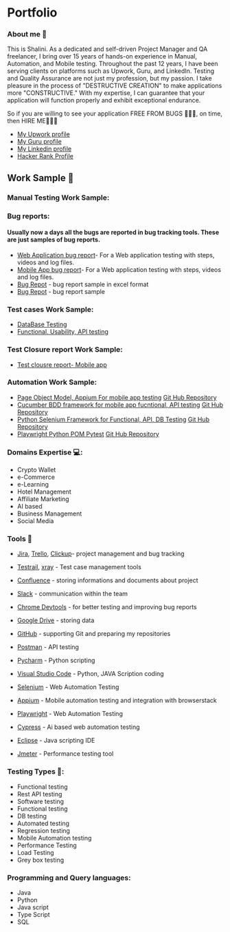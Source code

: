 # Portfolio

### About me :wave:
This is Shalini. As a dedicated and self-driven Project Manager and QA freelancer, I bring over 15 years of hands-on experience in Manual, Automation, and Mobile testing. Throughout the past 12 years, I have been serving clients on platforms such as Upwork, Guru, and LinkedIn. Testing and Quality Assurance are not just my profession, but my passion. I take pleasure in the process of "DESTRUCTIVE CREATION" to make applications more "CONSTRUCTIVE." With my expertise, I can guarantee that your application will function properly and exhibit exceptional endurance.

So if you are willing to see your application FREE FROM BUGS 🐛🐛🐛, on time, then HIRE ME🚀🚀🚀

* [My Upwork profile](https://www.upwork.com/fl/shalinigupta3)
* [My Guru profile](https://www.guru.com/freelancers/shalini-gupta)
* [My Linkedin profile](https://www.linkedin.com/in/shalini-gupta-3b790548/)
* [Hacker Rank Profile](https://www.hackerrank.com/profile/2011guptashalini)

## Work Sample 👷
### Manual Testing Work Sample: 
### Bug reports: 
#### Usually now a days all the bugs are reported in bug tracking tools. These are just samples of bug reports.
* [Web Application bug report](https://github.com/2011guptashalini/2011guptashalini/blob/main/Bug-report-Sample.png)- For a Web application testing with steps, videos and log files.
* [Mobile App bug report](https://github.com/2011guptashalini/2011guptashalini/blob/main/MobileApp-Bugreport-docx-Google-Docs.png)- For a Web application testing with steps, videos and log files.
* [Bug Repot](https://github.com/2011guptashalini/2011guptashalini/blob/main/BugReportWorkSampleInExcelFormat.png) - bug report sample in excel format
* [Bug Repot](https://github.com/2011guptashalini/2011guptashalini/blob/main/Bugreport2.png) - bug report sample

### Test cases Work Sample: 
* [DataBase Testing](https://docs.google.com/spreadsheets/d/1md8cwEovUjcT5TZcvtn8L1EdhpE9zvPRmcvlg0gcmEw/edit?usp=sharing)
* [Functional, Usability, API testing](https://docs.google.com/spreadsheets/d/1KJRlyIQL9jEkacyuP6zoUGMbmiWZKjfwHgz-3tjMB2Y/edit?usp=sharing)

### Test Closure report Work Sample: 
* [Test clousre report- Mobile app](https://docs.google.com/document/d/1-uTHa5P7qfI93aVVx6Ace2Qb70buZ9HF/edit?usp=sharing&ouid=107154199108617124945&rtpof=true&sd=true)

### Automation Work Sample:
* [Page Object Model, Appium For mobile app testing](https://www.awesomescreenshot.com/video/22891467?key=f71e648c63f934d2581eac59c063c571)  [Git Hub Repository](https://github.com/2011guptashalini/POM_Appium_Java)
* [Cucumber BDD framework for mobile app fucntional, API testing](https://clipchamp.com/watch/gV6wpXGhTL7)  [Git Hub Repository](https://github.com/2011guptashalini/Cucumber-API-APPIUM-SELENIUM-WORKSAMPLE)
* [Python Selenium Framework for Functional, API, DB Testing](https://screenpal.com/watch/c3f0obVY3xV)   [Git Hub Repository](https://github.com/2011guptashalini/PytestSkeleton)
* [Playwright Python POM Pytest](https://www.youtube.com/watch?v=HTHAGTiIf0c)  [Git Hub Repository](https://github.com/2011guptashalini/POM_playwright_pytest) 


### Domains Expertise 💻:
* Crypto Wallet
* e-Commerce
* e-Learning
* Hotel Management
* Affiliate Marketing
* AI based
* Business Management
* Social Media

### Tools :wrench:
* [Jira](https://www.atlassian.com/pl/software/jira), [Trello](https://trello.com/pl/tour),  [Clickup](https://clickup.com/)- project management and bug tracking
* [Testrail](https://www.testrail.com/), [xray](https://marketplace.atlassian.com/apps/1211769/xray-test-management-for-jira?tab=overview&hosting=cloud) - Test case management tools
* [Confluence](https://www.atlassian.com/software/confluence) - storing informations and documents about project
* [Slack](https://slack.com/) - communication within the team
* [Chrome Devtools](https://developer.chrome.com/docs/devtools/) - for better testing and improving bug reports
* [Google Drive](https://www.google.com/intl/pl_pl/drive/) - storing data
* [GitHub](https://github.com/) - supporting Git and preparing my repositories
  
* [Postman](https://www.postman.com/) - API testing
* [Pycharm](https://www.jetbrains.com/pycharm/) - Python scripting
* [Visual Studio Code](https://code.visualstudio.com/) - Python, JAVA Scription coding
* [Selenium](https://www.selenium.dev/) - Web Automation Testing
* [Appium](https://appium.io/docs/en/2.2/) - Mobile automation testing and integration with browserstack
* [Playwright](https://playwright.dev/) - Web Automation Testing
* [Cypress](https://www.cypress.io/) - Ai based web automation testing
* [Eclipse](https://www.eclipse.org/) - Java scripting IDE
* [Jmeter](https://jmeter.apache.org/) - Performance testing tool

### Testing Types 🧪:
* Functional testing
* Rest API testing
* Software testing
* Functional testing
* DB testing
* Automated testing
* Regression testing
* Mobile Automation testing
* Performance Testing
* Load Testing
* Grey box testing

### Programming and Query languages:
* Java
* Python
* Java script
* Type Script
* SQL

<!---
2011guptashalini/2011guptashalini is a ✨ special ✨ repository because its `README.md` (this file) appears on your GitHub profile.
You can click the Preview link to take a look at your changes.
--->
